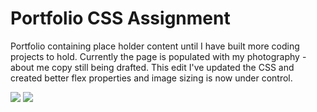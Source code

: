 # Portfolio CSS Assignment 

Portfolio containing place holder content until I have built more coding projects to hold. Currently the page is populated with my photography - about me copy still being drafted. This edit I've updated the CSS and created better flex properties and image sizing is now under control. 

<img src = ".portfolio/Portfolio/image1.png">
<img src= ".portfolio/Portfolio/image2.png">
